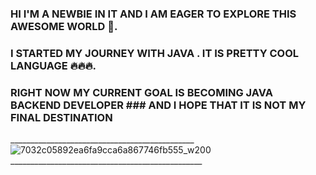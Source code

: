 ###   HI I'M A NEWBIE IN IT AND I AM EAGER TO EXPLORE THIS AWESOME WORLD 🔬.   
###   I STARTED MY JOURNEY WITH JAVA . IT IS  PRETTY COOL LANGUAGE 🔥🔥🔥.                                                                                                                                             
###   RIGHT NOW MY CURRENT GOAL IS BECOMING JAVA BACKEND  DEVELOPER                                                                                                                                                  ###   AND I HOPE THAT IT IS NOT MY FINAL DESTINATION

______________________________________________ ![7032c05892ea6fa9cca6a867746fb555_w200](https://github.com/user-attachments/assets/c23950f3-ffcc-4be6-9f57-45d7d362d515)________________________________________________

